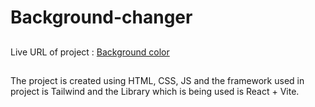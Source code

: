 # Background-changer
##
Live URL of project :  [Background color](https://axushhh-background-changer.netlify.app/) 
## 
The project is created using HTML, CSS, JS and the framework used in project is Tailwind and the Library which is being used is React + Vite.
